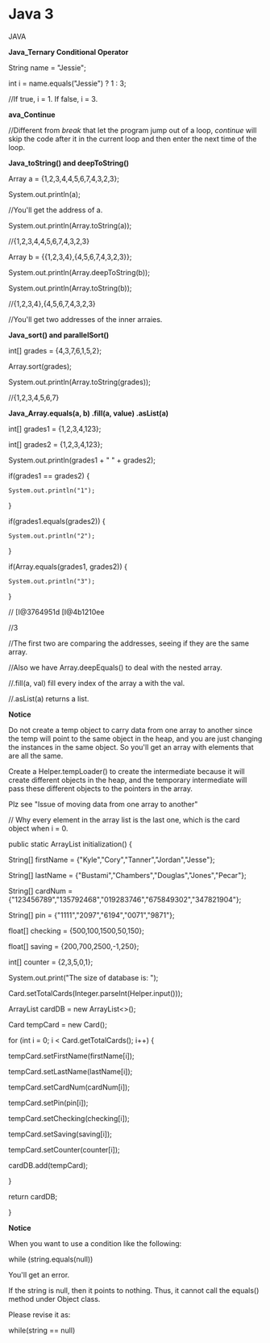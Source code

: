 # Java 3

JAVA


**Java_Ternary Conditional Operator**

String name = "Jessie";

int i = name.equals("Jessie") ? 1 : 3;

//If true, i = 1. If false, i = 3.



**ava_Continue**

//Different from *break* that let the program jump out of a loop, *continue* will skip the code after 
it in the current loop and then enter the next time of the loop.



**Java_toString() and deepToString()**

Array a = {1,2,3,4,4,5,6,7,4,3,2,3};

System.out.println(a);

//You'll get the address of a.

System.out.println(Array.toString(a));

//{1,2,3,4,4,5,6,7,4,3,2,3}

Array b = {{1,2,3,4},{4,5,6,7,4,3,2,3}};

System.out.println(Array.deepToString(b));

System.out.println(Array.toString(b));

//{1,2,3,4},{4,5,6,7,4,3,2,3}

//You'll get two addresses of the inner arraies.




**Java_sort() and parallelSort()**

int[] grades = {4,3,7,6,1,5,2};

Array.sort(grades);

System.out.println(Array.toString(grades));

//{1,2,3,4,5,6,7}



**Java_Array.equals(a, b) .fill(a, value) .asList(a)**

int[] grades1 = {1,2,3,4,123};

int[] grades2 = {1,2,3,4,123};

System.out.println(grades1 + " " + grades2);

if(grades1 == grades2) {

    System.out.println("1");

}

if(grades1.equals(grades2)) {

    System.out.println("2");

}

if(Array.equals(grades1, grades2)) {

    System.out.println("3");

}

// [I@3764951d [I@4b1210ee

//3

//The first two are comparing the addresses, seeing if they are the same array.

//Also we have Array.deepEquals() to deal with the nested array.

//.fill(a, val) fill every index of the array a with the val.

//.asList(a) returns a list.


**Notice**

Do not create a temp object to carry data from one array to another since the temp will point to the 
same object in the heap, and you are just changing the instances in the same object. So you'll get an 
array with elements that are all the same.


Create a Helper.tempLoader() to create the intermediate because it will create different objects in 
the heap, and the temporary intermediate will pass these different objects to the pointers in the 
array.

Plz see "Issue of moving data from one array to another"

// Why every element in the array list is the last one, which is the card object when i = 0.

public static ArrayList initialization() {

String[] firstName = {"Kyle","Cory","Tanner","Jordan","Jesse"};

String[] lastName = {"Bustami","Chambers","Douglas","Jones","Pecar"};

String[] cardNum = {"123456789","135792468","019283746","675849302","347821904"};

String[] pin = {"1111","2097","6194","0071","9871"};

float[] checking = {500,100,1500,50,150};

float[] saving = {200,700,2500,-1,250};

int[] counter = {2,3,5,0,1};

System.out.print("The size of database is: ");

Card.setTotalCards(Integer.parseInt(Helper.input()));

ArrayList cardDB = new ArrayList<>();

Card tempCard = new Card();

for (int i = 0; i < Card.getTotalCards(); i++) {

tempCard.setFirstName(firstName[i]);

tempCard.setLastName(lastName[i]);

tempCard.setCardNum(cardNum[i]);

tempCard.setPin(pin[i]);

tempCard.setChecking(checking[i]);

tempCard.setSaving(saving[i]);

tempCard.setCounter(counter[i]);

cardDB.add(tempCard);

}

return cardDB;

}











**Notice**

When you want to use a condition like the following:

while (string.equals(null))

You'll get an error.

If the string is null, then it points to nothing. Thus, it cannot call the equals() method under 
Object class.

Please revise it as:

while(string == null)



